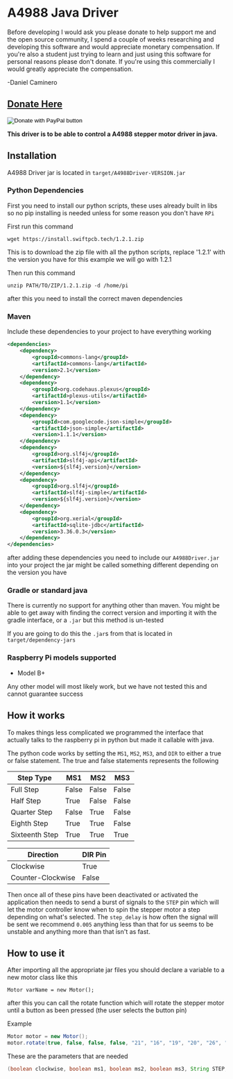 # A4988 Java Driver
Before developing I would ask you please donate to help support me and the open
source community, I spend a couple of weeks researching and developing this software
and would appreciate monetary compensation. If you're also a student just trying to learn
and just using this software for personal reasons please don't donate. If you're using this
commercially I would greatly appreciate the compensation.

-Daniel Caminero

## [Donate Here](https://www.paypal.com/donate/?hosted_button_id=JJPCAWFNDKNZS)

<form action="https://www.paypal.com/donate" method="post" target="_top">
<input type="hidden" name="hosted_button_id" value="JJPCAWFNDKNZS" />
<input type="image" src="https://www.paypalobjects.com/en_US/i/btn/btn_donateCC_LG.gif" border="0" name="submit" title="PayPal - The safer, easier way to pay online!" alt="Donate with PayPal button" />

**This driver is to be able to control a A4988 stepper motor driver in java.**
## Installation

A4988 Driver jar is located in `target/A4988Driver-VERSION.jar`

### Python Dependencies
First you need to install our python scripts, these uses already built in libs so no pip installing
is needed unless for some reason you don't have `RPi`

First run this command

`wget https://install.swiftpcb.tech/1.2.1.zip`

This is to download the zip file with all the python scripts, replace '1.2.1' with the version you have
for this example we will go with 1.2.1

Then run this command

`unzip PATH/TO/ZIP/1.2.1.zip -d /home/pi`

after this you need to install the correct maven dependencies
### Maven

Include these dependencies to your project to have everything working

```xml
<dependencies>
    <dependency>
        <groupId>commons-lang</groupId>
        <artifactId>commons-lang</artifactId>
        <version>2.1</version>
    </dependency>
    <dependency>
        <groupId>org.codehaus.plexus</groupId>
        <artifactId>plexus-utils</artifactId>
        <version>1.1</version>
    </dependency>
    <dependency>
        <groupId>com.googlecode.json-simple</groupId>
        <artifactId>json-simple</artifactId>
        <version>1.1.1</version>
    </dependency>
    <dependency>
        <groupId>org.slf4j</groupId>
        <artifactId>slf4j-api</artifactId>
        <version>${slf4j.version}</version>
    </dependency>
    <dependency>
        <groupId>org.slf4j</groupId>
        <artifactId>slf4j-simple</artifactId>
        <version>${slf4j.version}</version>
    </dependency>
    <dependency>
        <groupId>org.xerial</groupId>
        <artifactId>sqlite-jdbc</artifactId>
        <version>3.36.0.3</version>
    </dependency>
</dependencies>
```

after adding these dependencies you need to include our `A4988Driver.jar` into your project
the jar might be called something different depending on the version you have

### Gradle or standard java

There is currently no support for anything other than maven. You might be able
to get away with finding the correct version and importing it with the gradle
interface, or a `.jar` but this method is un-tested

If you are going to do this the `.jar`s from that is located in
`target/dependency-jars`


### Raspberry Pi models supported
* Model B+

Any other model will most likely work, but we have not tested this and cannot
guarantee success


## How it works

To makes things less complicated we programmed the interface that actually talks
to the raspberry pi in python but made it callable with java.

The python code works by setting the `MS1`, `MS2`, `MS3`, and `DIR`  to either a true or false
statement. The true and false statements represents the following

| Step Type | MS1 | MS2 | MS3 |
| --------- | --- | --- | --- |
| Full Step | False | False | False |
| Half Step | True | False | False |
| Quarter Step | False | True | False |
| Eighth Step | True | True | False |
| Sixteenth Step | True | True | True |

| Direction | DIR Pin |
| --------- | ------- |
| Clockwise |  True   |
| Counter-Clockwise| False |

Then once all of these pins have been deactivated or activated the application then
needs to send a burst of signals to the `STEP` pin which will let the motor controller
know when to spin the stepper motor a step depending on what's selected. The `step_delay`
is how often the signal will be sent we recommend `0.005` anything less than that for us
seems to be unstable and anything more than that isn't as fast.


## How to use it

After importing all the appropriate jar files you should declare a variable to a new
motor class like this

`Motor varName = new Motor();`

after this you can call the rotate function which will rotate the stepper motor until
a button as been pressed (the user selects the button pin)

Example
```java
Motor motor = new Motor();
motor.rotate(true, false, false, false, "21", "16", "19", "20", "26", "0.005", "24");
```

These are the parameters that are needed
```java
(boolean clockwise, boolean ms1, boolean ms2, boolean ms3, String STEP, String MS1, String MS2, String MS3, String DIR, String step_delay, String btn_pin)
```


